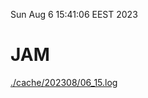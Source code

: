 Sun Aug  6 15:41:06 EEST 2023
# JAM
<a href='./cache/202308/06_15.log'>./cache/202308/06_15.log</a>
